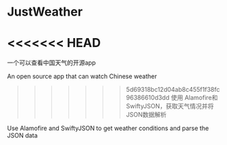# JustWeather

<<<<<<< HEAD
=======
一个可以查看中国天气的开源app

An open source app that can watch Chinese weather

>>>>>>> 5d69318bc12d04ab8c455f1f38fc96386610d3dd
使用 Alamofire和SwiftyJSON，获取天气情况并将JSON数据解析

Use Alamofire and SwiftyJSON to get weather conditions and parse the JSON data
